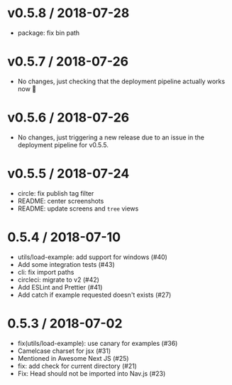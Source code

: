 # v0.5.8 / 2018-07-28

- package: fix bin path

# v0.5.7 / 2018-07-26

- No changes, just checking that the deployment pipeline actually works now 🤗

# v0.5.6 / 2018-07-26

- No changes, just triggering a new release due to an issue in the deployment pipeline for v0.5.5.

# v0.5.5 / 2018-07-24

- circle: fix publish tag filter
- README: center screenshots
- README: update screens and `tree` views

# 0.5.4 / 2018-07-10

- utils/load-example: add support for windows (#40)
- Add some integration tests (#43)
- cli: fix import paths
- circleci: migrate to v2 (#42)
- Add ESLint and Prettier (#41)
- Add catch if example requested doesn't exists (#27)

# 0.5.3 / 2018-07-02

- fix(utils/load-example): use canary for examples (#36)
- Camelcase charset for jsx (#31)
- Mentioned in Awesome Next JS (#25)
- fix: add check for current directory (#21)
- Fix: Head should not be imported into Nav.js (#23)

